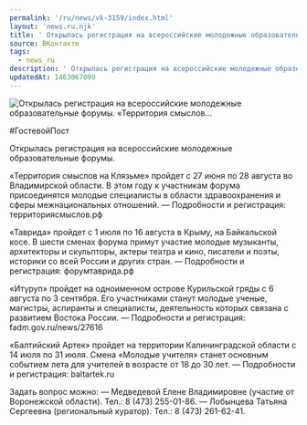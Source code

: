 ```yaml
---
permalink: '/ru/news/vk-3159/index.html'
layout: 'news.ru.njk'
title: ' Открылась регистрация на всероссийские молодежные образовательные форумы.  «Территория смыслов…'
source: ВКонтакте
tags:
  - news_ru
description: ' Открылась регистрация на всероссийские молодежные образовательные форумы.  «Территория смыслов…'
updatedAt: 1463067099
---
```

![ Открылась регистрация на всероссийские молодежные образовательные форумы.  «Территория смыслов…](https://sun9-60.userapi.com/impf/c636917/v636917161/6757/HDsWm9klHAY.jpg?size=550x600&quality=96&proxy=1&sign=b1d260a9b6577602d2a68971e7433467&c_uniq_tag=2c6KyMQ7KDZE4D4XICq8joycJKfsNpNlWPnftU7RlIk&type=album)

#ГостевойПост

Открылась регистрация на всероссийские молодежные образовательные форумы.

«Территория смыслов на Клязьме» пройдет с 27 июня по 28 августа во Владимирской области. В этом году к участникам форума присоединятся молодые специалисты в области здравоохранения и сферы межнациональных отношений.
— Подробности и регистрация: территориясмыслов.рф

«Таврида» пройдет с 1 июля по 16 августа в Крыму, на Байкальской косе. В шести сменах форума примут участие молодые музыканты, архитекторы и скульпторы, актеры театра и кино, писатели и поэты, историки со всей России и других стран.
— Подробности и регистрация: форумтаврида.рф

«Итуруп» пройдет на одноименном острове Курильской гряды с 6 августа по 3 сентября. Его участниками станут молодые ученые, магистры, аспиранты и специалисты, деятельность которых связана с развитием Востока России.
— Подробности и регистрация: fadm.gov.ru/news/27616

«Балтийский Артек» пройдет на территории Калининградской области с 14 июля по 31 июля. Смена «Молодые учителя» станет основным событием лета для учителей в возрасте от 18 до 30 лет.
— Подробности и регистрация: baltartek.ru

Задать вопрос можно:
— Медведевой Елене Владимировне (участие от Воронежской области). Тел.: 8 (473) 255-01-86.
— Лобынцева Татьяна Сергеевна (региональный куратор). Тел.: 8 (473) 261-62-41.
